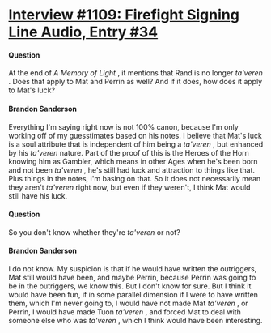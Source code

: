 # [Interview #1109: Firefight Signing Line Audio, Entry #34](https://www.theoryland.com/intvmain.php?i=1109#34)

#### Question

At the end of
*A Memory of Light*
, it mentions that Rand is no longer
*ta'veren*
. Does that apply to Mat and Perrin as well? And if it does, how does it apply to Mat's luck?

#### Brandon Sanderson

Everything I'm saying right now is not 100% canon, because I'm only working off of my guesstimates based on his notes. I believe that Mat's luck is a soul attribute that is independent of him being a
*ta'veren*
, but enhanced by his
*ta'veren*
nature. Part of the proof of this is the Heroes of the Horn knowing him as Gambler, which means in other Ages when he's been born and not been
*ta'veren*
, he's still had luck and attraction to things like that. Plus things in the notes, I'm basing on that. So it does not necessarily mean they aren't
*ta'veren*
right now, but even if they weren't, I think Mat would still have his luck.

#### Question

So you don't know whether they're
*ta'veren*
or not?

#### Brandon Sanderson

I do not know. My suspicion is that if he would have written the outriggers, Mat still would have been, and maybe Perrin, because Perrin was going to be in the outriggers, we know this. But I don't know for sure.
But I think it would have been fun, if in some parallel dimension if I were to have written them, which I'm never going to, I would have not made Mat
*ta'veren*
, or Perrin, I would have made Tuon
*ta'veren*
, and forced Mat to deal with someone else who was
*ta'veren*
, which I think would have been interesting.

